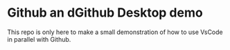 # Github an dGithub Desktop demo

This repo is only here to make a small demonstration of how to use VsCode in parallel with Github.